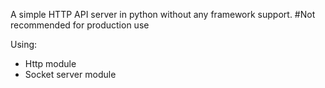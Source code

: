 A simple HTTP API server in python without any framework support.
#Not recommended for production use

Using:
* Http module
* Socket server module